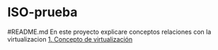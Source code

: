 # ISO-prueba
#README.md
En este proyecto explicare conceptos relaciones con la virtualizacion
[1. Concepto de virtualización](uno.md)
